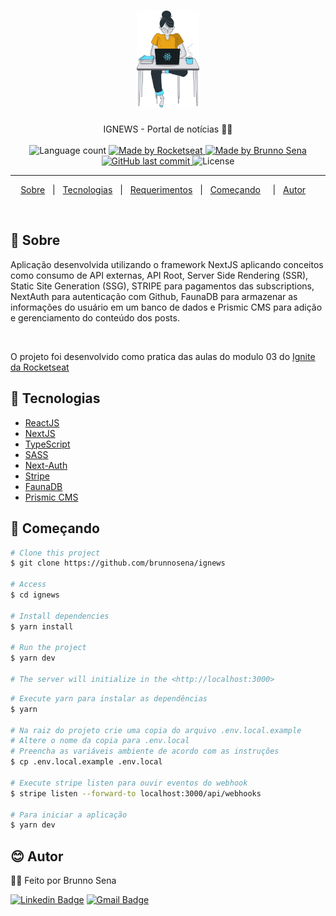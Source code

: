 <h1 align="center">

<img src="https://raw.githubusercontent.com/brunnosena/ignews/main/public/images/avatar.svg" alt="ignews" width="100px"/>

</h1>

<p align="center">
  IGNEWS - Portal de notícias 📰🚀
  <br>
  <br>

  <img alt="Language count" src="https://img.shields.io/github/repo-size/brunnosena/ignews"/>

  <a href="https://rocketseat.com.br">
    <img alt="Made by Rocketseat" src="https://img.shields.io/badge/made%20by-Rocketseat-%237519C1">
  </a>

  <a href="https://www.linkedin.com/in/brunnosena/">
    <img alt="Made by Brunno Sena" src="https://img.shields.io/badge/made%20by-brunnosena-%237519C1">
  </a>

  <a href="https://github.com/brunnosena/ignews/commits/main">
    <img alt="GitHub last commit" src="https://img.shields.io/github/last-commit/brunnosena/ignews">
  </a>

  <img alt="License" src="https://img.shields.io/github/license/brunnosena/ignews">
</p>

---

<p align="center">
  <a href="#dart-sobre">Sobre</a> &#xa0; | &#xa0; 
  <a href="#rocket-tecnologias">Tecnologias</a> &#xa0; | &#xa0;
  <a href="#white_check_mark-requerimentos">Requerimentos</a> &#xa0; | &#xa0;
  <a href="#checkered_flag-começando">Começando</a> &#xa0; &#xa0; | &#xa0;
  <a href="#author">Autor</a> &#xa0; &#xa0;
</p>

<br>

## :dart: Sobre ##

Aplicação desenvolvida utilizando o framework NextJS aplicando conceitos como consumo de API externas, API Root, Server Side Rendering (SSR), Static Site Generation (SSG), STRIPE para pagamentos das subscriptions, NextAuth para autenticação com Github, FaunaDB para armazenar as informações do usuário em um banco de dados e Prismic CMS para adição e gerenciamento do conteúdo dos posts.

<br/>

O projeto foi desenvolvido como pratica das aulas do modulo 03 do [Ignite da Rocketseat](https://rocketseat.com.br/)


## :rocket: Tecnologias ##

- [ReactJS](https://reactjs.org/)
- [NextJS](https://nextjs.org/)
- [TypeScript](https://www.typescriptlang.org/)
- [SASS](https://sass-lang.com/)
- [Next-Auth](https://next-auth.js.org/)
- [Stripe](https://stripe.com/)
- [FaunaDB](https://fauna.com/)
- [Prismic CMS](https://prismic.io/)


## :checkered_flag: Começando ##

```bash
# Clone this project
$ git clone https://github.com/brunnosena/ignews

# Access
$ cd ignews

# Install dependencies
$ yarn install

# Run the project
$ yarn dev

# The server will initialize in the <http://localhost:3000>
```

```bash
# Execute yarn para instalar as dependências
$ yarn

# Na raiz do projeto crie uma copia do arquivo .env.local.example
# Altere o nome da copia para .env.local
# Preencha as variáveis ambiente de acordo com as instruções
$ cp .env.local.example .env.local

# Execute stripe listen para ouvir eventos do webhook
$ stripe listen --forward-to localhost:3000/api/webhooks 

# Para iniciar a aplicação
$ yarn dev

```

## :blush: Autor ##

👋🏽 Feito por Brunno Sena

[![Linkedin Badge](https://img.shields.io/badge/-BrunnoSena-blue?style=flat-square&logo=Linkedin&logoColor=white&link=https://www.linkedin.com/in/brunnosena/)](https://www.linkedin.com/in/brunnosena/)
[![Gmail Badge](https://img.shields.io/badge/-brunnow@hotmail.com-red?style=flat-square&link=mailto:brunnowa@hotmail.com)](mailto:brunnow@hotmail.com)
